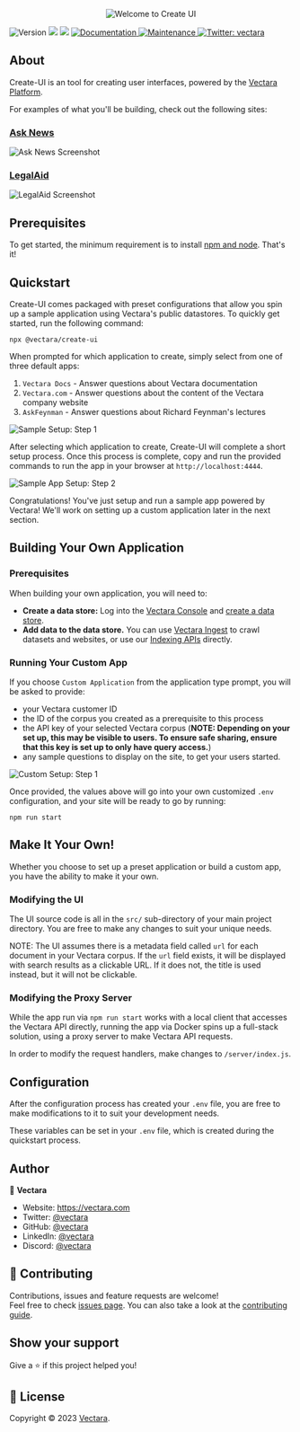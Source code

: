 <p align="center">
  <img style="max-width: 100%;" alt="Welcome to Create UI" src="img/project-logo.png"/>
</p>
<p>
  <img alt="Version" src="https://img.shields.io/badge/version-1.1.0-blue.svg?cacheSeconds=2592000" />
  <img src="https://img.shields.io/badge/npm-%3E%3D9.5.0-blue.svg" />
  <img src="https://img.shields.io/badge/node-%3E%3D19.7.0-blue.svg" />
  <a href="https://github.com/vectara/create-ui#readme" target="_blank">
    <img alt="Documentation" src="https://img.shields.io/badge/documentation-yes-brightgreen.svg" />
  </a>
  <a href="https://github.com/vectara/create-ui/graphs/commit-activity" target="_blank">
    <img alt="Maintenance" src="https://img.shields.io/badge/Maintained%3F-yes-green.svg" />
  </a>
  <a href="https://twitter.com/vectara" target="_blank">
    <img alt="Twitter: vectara" src="https://img.shields.io/twitter/follow/vectara.svg?style=social" />
  </a>
</p>

## About

Create-UI is an tool for creating user interfaces, powered by the [Vectara Platform](https://vectara.com/).

For examples of what you'll be building, check out the following sites:

### [Ask News](https://asknews.demo.vectara.com)

![Ask News Screenshot](img/appScreenshots/ask_news.png)

### [LegalAid](https://legalaid.demo.vectara.com)

![LegalAid Screenshot](img/appScreenshots/legal_aid.png)

## Prerequisites

To get started, the minimum requirement is to install [npm and node](https://nodejs.org/en/download). That's it!

## Quickstart

Create-UI comes packaged with preset configurations that allow you spin up a sample application using Vectara's public datastores. To quickly get started, run the following command:

```
npx @vectara/create-ui
```

When prompted for which application to create, simply select from one of three default apps:

1. `Vectara Docs` - Answer questions about Vectara documentation
2. `Vectara.com` - Answer questions about the content of the Vectara company website
3. `AskFeynman` - Answer questions about Richard Feynman's lectures

![Sample Setup: Step 1](img/setup/sample-step-1.gif)

After selecting which application to create, Create-UI will complete a short setup process. Once this process is complete, copy and run the provided commands to run the app in your browser at `http://localhost:4444`.

![Sample App Setup: Step 2](img/setup/sample-step-2.gif)

Congratulations! You've just setup and run a sample app powered by Vectara! We'll work on setting up a custom application later in the next section.

## Building Your Own Application

### Prerequisites

When building your own application, you will need to:

- **Create a data store:** Log into the [Vectara Console](https://console.vectara.com/) and [create a data store](https://docs.vectara.com/docs/console-ui/creating-a-corpus).
- **Add data to the data store.** You can use [Vectara Ingest](https://github.com/vectara/vectara-ingest/blob/main/README.md#quickstart) to crawl datasets and websites, or use our [Indexing APIs](https://docs.vectara.com/docs/api-reference/indexing-apis/indexing) directly.

### Running Your Custom App

If you choose `Custom Application` from the application type prompt, you will be asked to provide:

- your Vectara customer ID
- the ID of the corpus you created as a prerequisite to this process
- the API key of your selected Vectara corpus (**NOTE: Depending on your set up, this may be visible to users. To ensure safe sharing, ensure that this key is set up to only have query access.**)
- any sample questions to display on the site, to get your users started.

![Custom Setup: Step 1](img/setup/custom-step-1.gif)

Once provided, the values above will go into your own customized `.env` configuration, and your site will be ready to go by running:

```
npm run start
```

## Make It Your Own!

Whether you choose to set up a preset application or build a custom app, you have the ability to make it your own.

### Modifying the UI

The UI source code is all in the `src/` sub-directory of your main project directory. You are free to make any changes to suit your unique needs.

NOTE: The UI assumes there is a metadata field called `url` for each document in your Vectara corpus. If the `url` field exists, it will be displayed with search results as a clickable URL. If it does not, the title is used instead, but it will not be clickable.

### Modifying the Proxy Server

While the app run via `npm run start` works with a local client that accesses the Vectara API directly, running the app via Docker spins up a full-stack solution, using a proxy server to make Vectara API requests.

In order to modify the request handlers, make changes to `/server/index.js`.

## Configuration

After the configuration process has created your `.env` file, you are free to make modifications to it to suit your development needs.

These variables can be set in your `.env` file, which is created during the quickstart process.

## Author

👤 **Vectara**

- Website: https://vectara.com
- Twitter: [@vectara](https://twitter.com/vectara)
- GitHub: [@vectara](https://github.com/vectara)
- LinkedIn: [@vectara](https://www.linkedin.com/company/vectara/)
- Discord: [@vectara](https://discord.gg/GFb8gMz6UH)

## 🤝 Contributing

Contributions, issues and feature requests are welcome!<br />Feel free to check [issues page](https://github.com/vectara/create-ui/issues). You can also take a look at the [contributing guide](https://github.com/vectara/create-ui/blob/master/CONTRIBUTING.md).

## Show your support

Give a ⭐️ if this project helped you!

## 📝 License

Copyright © 2023 [Vectara](https://github.com/vectara).<br />
